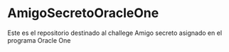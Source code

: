 # AmigoSecretoOracleOne
Este es el repositorio destinado al challege Amigo secreto asignado en el  programa Oracle One

